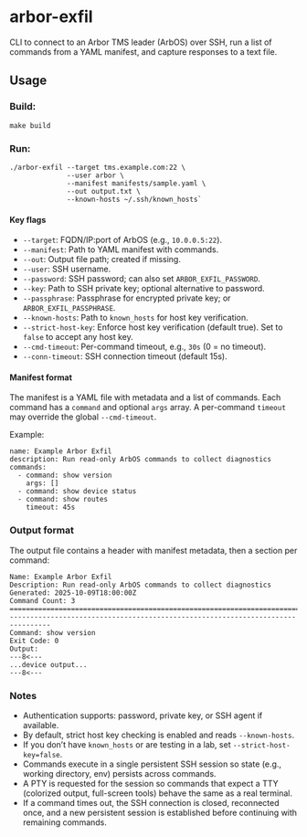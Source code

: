 # arbor-exfil

CLI to connect to an Arbor TMS leader (ArbOS) over SSH, run a list of commands from a YAML manifest, and capture 
responses to a text file.

## Usage

### Build:
```
make build
```

### Run:
```
./arbor-exfil --target tms.example.com:22 \
              --user arbor \
              --manifest manifests/sample.yaml \
              --out output.txt \
              --known-hosts ~/.ssh/known_hosts`
```

#### Key flags
  - `--target`: FQDN/IP:port of ArbOS (e.g., `10.0.0.5:22`).
  - `--manifest`: Path to YAML manifest with commands.
  - `--out`: Output file path; created if missing.
  - `--user`: SSH username.
  - `--password`: SSH password; can also set `ARBOR_EXFIL_PASSWORD`.
  - `--key`: Path to SSH private key; optional alternative to password.
  - `--passphrase`: Passphrase for encrypted private key; or `ARBOR_EXFIL_PASSPHRASE`.
  - `--known-hosts`: Path to `known_hosts` for host key verification.
  - `--strict-host-key`: Enforce host key verification (default true). Set to `false` to accept any host key.
  - `--cmd-timeout`: Per-command timeout, e.g., `30s` (0 = no timeout).
  - `--conn-timeout`: SSH connection timeout (default 15s).

#### Manifest format
The manifest is a YAML file with metadata and a list of commands. Each command has a `command` and optional `args` 
array. A per-command `timeout` may override the global `--cmd-timeout`.

Example:
```
name: Example Arbor Exfil
description: Run read-only ArbOS commands to collect diagnostics
commands:
  - command: show version
    args: []
  - command: show device status
  - command: show routes
    timeout: 45s
```

### Output format
The output file contains a header with manifest metadata, then a section per command:

```
Name: Example Arbor Exfil
Description: Run read-only ArbOS commands to collect diagnostics
Generated: 2025-10-09T18:00:00Z
Command Count: 3
================================================================================
--------------------------------------------------------------------------------
Command: show version
Exit Code: 0
Output:
---8<---
...device output...
---8<---
```

### Notes
- Authentication supports: password, private key, or SSH agent if available.
- By default, strict host key checking is enabled and reads `--known-hosts`.
- If you don’t have `known_hosts` or are testing in a lab, set `--strict-host-key=false`.
- Commands execute in a single persistent SSH session so state (e.g., working directory, env) persists across commands.
- A PTY is requested for the session so commands that expect a TTY (colorized output, full-screen tools) behave the same as a real terminal.
- If a command times out, the SSH connection is closed, reconnected once, and a new persistent session is established
  before continuing with remaining commands.
